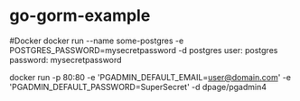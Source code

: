 # go-gorm-example

#Docker
docker run --name some-postgres -e POSTGRES_PASSWORD=mysecretpassword -d postgres
user: postgres
password: mysecretpassword

docker run -p 80:80 -e 'PGADMIN_DEFAULT_EMAIL=user@domain.com' -e 'PGADMIN_DEFAULT_PASSWORD=SuperSecret' -d dpage/pgadmin4